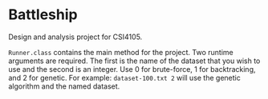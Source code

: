 Battleship
==========

Design and analysis project for CSI4105.

`Runner.class` contains the main method for the project. Two runtime arguments are required. The first is the name of the dataset that you wish to use and the second is an integer. Use 0 for brute-force, 1 for backtracking, and 2 for genetic. For example: `dataset-100.txt 2` will use the genetic algorithm and the named dataset.
